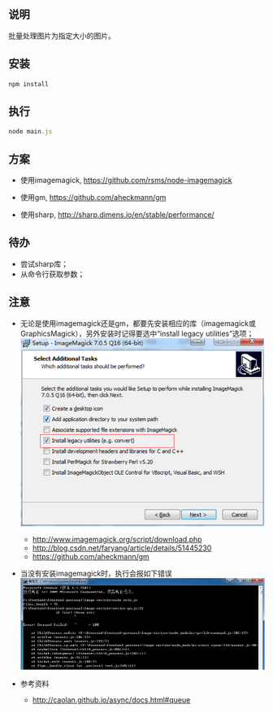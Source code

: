 ## 说明
批量处理图片为指定大小的图片。

## 安装
```javascript
npm install
```
## 执行
```javascript
node main.js
```

## 方案
+ 使用imagemagick, https://github.com/rsms/node-imagemagick

+ 使用gm, https://github.com/aheckmann/gm

+ 使用sharp, http://sharp.dimens.io/en/stable/performance/

## 待办
+ 尝试sharp库；
+ 从命令行获取参数；

## 注意
+ 无论是使用imagemagick还是gm，都要先安装相应的库（imagemagick或GraphicsMagick），另外安装时记得要选中“install legacy utilities”选项；
![image](readme\intall-convert-utility.png)
    - http://www.imagemagick.org/script/download.php
    - http://blog.csdn.net/faryang/article/details/51445230
    - https://github.com/aheckmann/gm

+ 当没有安装imagemagick时，执行会报如下错误
![image](readme\not-install-magick.png)
+ 参考资料
    - http://caolan.github.io/async/docs.html#queue
